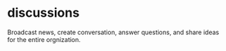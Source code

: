 # discussions
Broadcast news, create conversation, answer questions, and share ideas for the entire orgnization.
